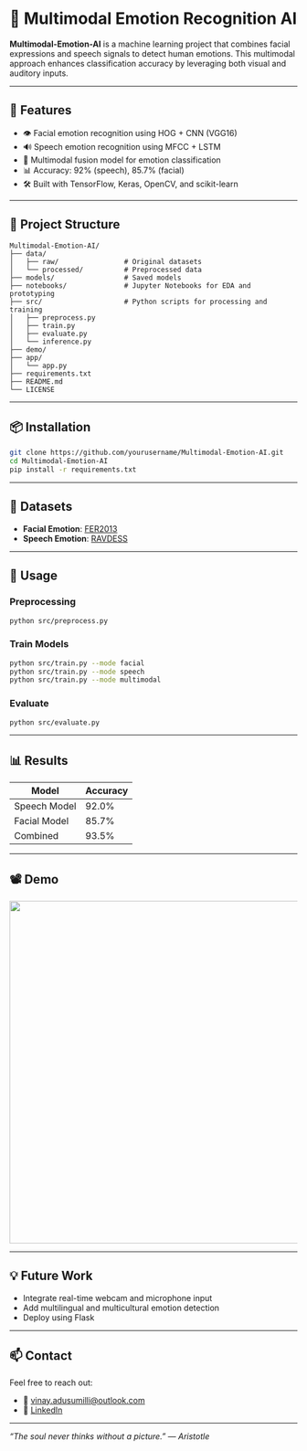 # 🧠 Multimodal Emotion Recognition AI

**Multimodal-Emotion-AI** is a machine learning project that combines facial expressions and speech signals to detect human emotions. This multimodal approach enhances classification accuracy by leveraging both visual and auditory inputs.

---

## 🎯 Features

- 👁️ Facial emotion recognition using HOG + CNN (VGG16)
- 🔊 Speech emotion recognition using MFCC + LSTM
- 🧩 Multimodal fusion model for emotion classification
- 📊 Accuracy: 92% (speech), 85.7% (facial)
- 🛠 Built with TensorFlow, Keras, OpenCV, and scikit-learn

---

## 📁 Project Structure

```
Multimodal-Emotion-AI/
├── data/
│   ├── raw/                # Original datasets
│   └── processed/          # Preprocessed data
├── models/                 # Saved models
├── notebooks/              # Jupyter Notebooks for EDA and prototyping
├── src/                    # Python scripts for processing and training
│   ├── preprocess.py
│   ├── train.py
│   ├── evaluate.py
│   └── inference.py
├── demo/ 
├── app/                
│   └── app.py
├── requirements.txt
├── README.md
└── LICENSE
```

---

## 📦 Installation

```bash
git clone https://github.com/yourusername/Multimodal-Emotion-AI.git
cd Multimodal-Emotion-AI
pip install -r requirements.txt
```

---

## 🧪 Datasets

- **Facial Emotion**: [FER2013](https://www.kaggle.com/c/challenges-in-representation-learning-facial-expression-recognition-challenge/data)
- **Speech Emotion**: [RAVDESS](https://www.kaggle.com/uwrfkaggler/ravdess-emotional-speech-audio)

---

## 🚀 Usage

### Preprocessing
```bash
python src/preprocess.py
```

### Train Models
```bash
python src/train.py --mode facial
python src/train.py --mode speech
python src/train.py --mode multimodal
```

### Evaluate
```bash
python src/evaluate.py
```

---

## 📊 Results

| Model        | Accuracy |
|--------------|----------|
| Speech Model | 92.0%    |
| Facial Model | 85.7%    |
| Combined     | 93.5%    |

---

## 📽️ Demo

<p align="center">
  <img src="demo/demo.gif" width="600"/>
</p>

---

## 💡 Future Work

- Integrate real-time webcam and microphone input
- Add multilingual and multicultural emotion detection
- Deploy using Flask

---

## 📫 Contact

Feel free to reach out:

- 📧 [vinay.adusumilli@outlook.com](mailto:vinay.adusumilli@outlook.com)
- 🔗 [LinkedIn](https://www.linkedin.com/in/vinayadusumilli)

---

_“The soul never thinks without a picture.” — Aristotle_
